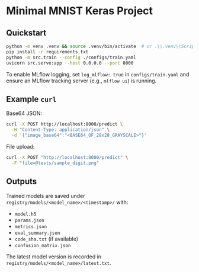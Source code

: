 # Minimal MNIST Keras Project

## Quickstart

```bash
python -m venv .venv && source .venv/bin/activate  # or .\\.venv\\Scripts\\activate on Windows
pip install -r requirements.txt
python -m src.train --config ./configs/train.yaml
uvicorn src.serve:app --host 0.0.0.0 --port 8000
```

To enable MLflow logging, set `log_mlflow: true` in `configs/train.yaml` and ensure an MLflow tracking server (e.g., `mlflow ui`) is running.

## Example `curl`

Base64 JSON:

```bash
curl -X POST http://localhost:8000/predict \
  -H "Content-Type: application/json" \
  -d '{"image_base64":"<BASE64_OF_28x28_GRAYSCALE>"}'
```

File upload:

```bash
curl -X POST "http://localhost:8000/predict" \
  -F "file=@tests/sample_digit.png"
```

## Outputs

Trained models are saved under `registry/models/<model_name>/<timestamp>/` with:
- `model.h5`
- `params.json`
- `metrics.json`
- `eval_summary.json`
- `code_sha.txt` (if available)
- `confusion_matrix.json`

The latest model version is recorded in `registry/models/<model_name>/latest.txt`.

